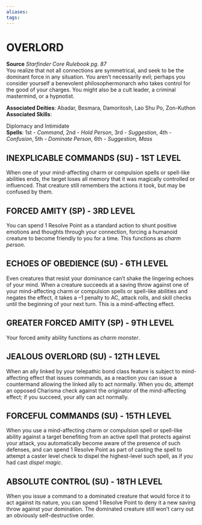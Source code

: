 ```yaml
---
aliases: 
tags: 
---
```

# OVERLORD
**Source** _Starfinder Core Rulebook pg. 87_  
You realize that not all connections are symmetrical, and seek to be the dominant force in any situation. You aren’t necessarily evil; perhaps you consider yourself a benevolent philosophermonarch who takes control for the good of your charges. You might also be a cult leader, a criminal mastermind, or a hypnotist.

**Associated Deities**: Abadar, Besmara, Damoritosh, Lao Shu Po, Zon-Kuthon  
**Associated Skills**:

Diplomacy and Intimidate  
**Spells**: 1st - _Command_, 2nd - _Hold Person_, 3rd - _Suggestion_, 4th - _Confusion_, 5th - _Dominate Person_, 6th - _Suggestion, Mass_

## INEXPLICABLE COMMANDS (SU) - 1ST LEVEL

When one of your mind-affecting charm or compulsion spells or spell-like abilities ends, the target loses all memory that it was magically controlled or influenced. That creature still remembers the actions it took, but may be confused by them.  

## FORCED AMITY (SP) - 3RD LEVEL

You can spend 1 Resolve Point as a standard action to shunt positive emotions and thoughts through your connection, forcing a humanoid creature to become friendly to you for a time. This functions as _charm person_.  

## ECHOES OF OBEDIENCE (SU) - 6TH LEVEL

Even creatures that resist your dominance can’t shake the lingering echoes of your mind. When a creature succeeds at a saving throw against one of your mind-affecting charm or compulsion spells or spell-like abilities and negates the effect, it takes a –1 penalty to AC, attack rolls, and skill checks until the beginning of your next turn. This is a mind-affecting effect.  

## GREATER FORCED AMITY (SP) - 9TH LEVEL

Your forced amity ability functions as _charm monster_.  

## JEALOUS OVERLORD (SU) - 12TH LEVEL

When an ally linked by your telepathic bond class feature is subject to mind-affecting effect that issues commands, as a reaction you can issue a countermand allowing the linked ally to act normally. When you do, attempt an opposed Charisma check against the originator of the mind-affecting effect; if you succeed, your ally can act normally.  

## FORCEFUL COMMANDS (SU) - 15TH LEVEL

When you use a mind-affecting charm or compulsion spell or spell-like ability against a target benefiting from an active spell that protects against your attack, you automatically become aware of the presence of such defenses, and can spend 1 Resolve Point as part of casting the spell to attempt a caster level check to dispel the highest-level such spell, as if you had cast _dispel magic_.  

## ABSOLUTE CONTROL (SU) - 18TH LEVEL

When you issue a command to a dominated creature that would force it to act against its nature, you can spend 1 Resolve Point to deny it a new saving throw against your domination. The dominated creature still won’t carry out an obviously self-destructive order.
